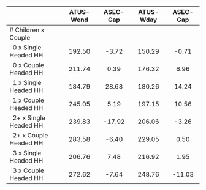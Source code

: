 
|                      |    ATUS-Wend |     ASEC-Gap |    ATUS-Wday |     ASEC-Gap |
| -------------------- | :----------: | :----------: | :----------: | :----------: |
| # Children x Couple  |              |              |              |              |
| &nbsp;&nbsp;0 x Single Headed HH |       192.50 |        -3.72 |       150.29 |        -0.71 |
| &nbsp;&nbsp;0 x Couple Headed HH |       211.74 |         0.39 |       176.32 |         6.96 |
| &nbsp;&nbsp;1 x Single Headed HH |       184.79 |        28.68 |       180.26 |        14.24 |
| &nbsp;&nbsp;1 x Couple Headed HH |       245.05 |         5.19 |       197.15 |        10.56 |
| &nbsp;&nbsp;2+ x Single Headed HH |       239.83 |       -17.92 |       206.06 |        -3.26 |
| &nbsp;&nbsp;2+ x Couple Headed HH |       283.58 |        -6.40 |       229.05 |         0.50 |
| &nbsp;&nbsp;3 x Single Headed HH |       206.76 |         7.48 |       216.92 |         1.95 |
| &nbsp;&nbsp;3 x Couple Headed HH |       272.62 |        -7.64 |       248.76 |       -11.03 |

